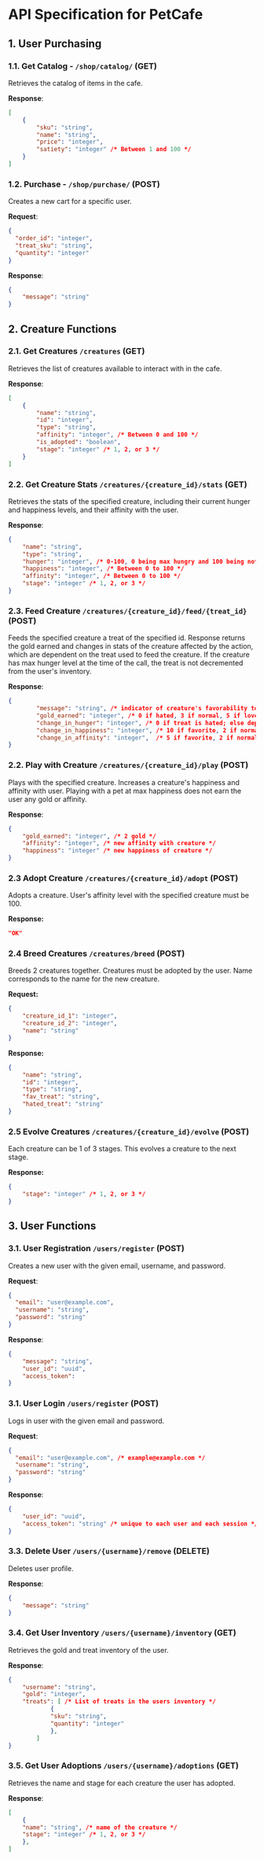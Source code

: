 # API Specification for PetCafe

## 1. User Purchasing

### 1.1. Get Catalog - `/shop/catalog/` (GET)

Retrieves the catalog of items in the cafe.

**Response**:

```json
[
    {
        "sku": "string",
        "name": "string",
        "price": "integer", 
        "satiety": "integer" /* Between 1 and 100 */
    }
]
```

### 1.2. Purchase - `/shop/purchase/` (POST)

Creates a new cart for a specific user.

**Request**:

```json
{
  "order_id": "integer",
  "treat_sku": "string",
  "quantity": "integer"
}
```

**Response**:

```json
{
    "message": "string"
}
``` 

## 2. Creature Functions

### 2.1. Get Creatures `/creatures` (GET)

Retrieves the list of creatures available to interact with in the cafe.

**Response**:

```json
[
    {
        "name": "string",
        "id": "integer",
        "type": "string",
        "affinity": "integer", /* Between 0 and 100 */
        "is_adopted": "boolean",
        "stage": "integer" /* 1, 2, or 3 */
    }
]
```

### 2.2. Get Creature Stats `/creatures/{creature_id}/stats` (GET)

Retrieves the stats of the specified creature, including their current hunger and happiness levels, and their affinity with the user.

**Response**:

```json
{
    "name": "string",
    "type": "string",
    "hunger": "integer", /* 0-100, 0 being max hungry and 100 being not hungry */
    "happiness": "integer", /* Between 0 to 100 */
    "affinity": "integer", /* Between 0 to 100 */
    "stage": "integer" /* 1, 2, or 3 */
}
```

### 2.3. Feed Creature `/creatures/{creature_id}/feed/{treat_id}` (POST)

Feeds the specified creature a treat of the specified id. Response returns the gold earned and changes in stats of the creature affected by the action, which are dependent on the treat used to feed the creature. If the creature has max hunger level at the time of the call, the treat is not decremented from the user's inventory.

**Response**:

```json
{
        "message": "string", /* indicator of creature's favorability towards treat */
        "gold_earned": "integer", /* 0 if hated, 3 if normal, 5 if loved */
        "change_in_hunger": "integer", /* 0 if treat is hated; else dependent on treat satiety */
        "change_in_happiness": "integer", /* 10 if favorite, 2 if normal, -5 if hated */
        "change_in_affinity": "integer",  /* 5 if favorite, 2 if normal, -2 if hated */
}
```

### 2.2. Play with Creature `/creatures/{creature_id}/play` (POST)

Plays with the specified creature. Increases a creature's happiness and affinity with user. Playing with a pet at max happiness does not earn the user any gold or affinity.

**Response**:
```json
{
    "gold_earned": "integer", /* 2 gold */
    "affinity": "integer", /* new affinity with creature */
    "happiness": "integer" /* new happiness of creature */
}
```
### 2.3 Adopt Creature `/creatures/{creature_id}/adopt` (POST)

Adopts a creature. User's affinity level with the specified creature must be 100.

**Response:**

```json
"OK"
```
### 2.4 Breed Creatures `/creatures/breed` (POST)

Breeds 2 creatures together. Creatures must be adopted by the user. Name corresponds to the name for the new creature.

**Request:**

```json
{
    "creature_id_1": "integer",
    "creature_id_2": "integer",
    "name": "string"
}
```

**Response:**

```json
{
    "name": "string",
    "id": "integer",
    "type": "string",
    "fav_treat": "string",
    "hated_treat": "string"
}
```
### 2.5 Evolve Creatures `/creatures/{creature_id}/evolve` (POST)

Each creature can be 1 of 3 stages. This evolves a creature to the next stage. 

**Response:**

```json
{
    "stage": "integer" /* 1, 2, or 3 */
}
```

## 3. User Functions

### 3.1. User Registration  `/users/register` (POST)

Creates a new user with the given email, username, and password.

**Request**:

```json
{
  "email": "user@example.com", 
  "username": "string",
  "password": "string"
}
```

**Response**:

```json
{
    "message": "string",
    "user_id": "uuid",
    "access_token": 
}
```

### 3.1. User Login  `/users/register` (POST)

Logs in user with the given email and password.

**Request**:

```json
{
  "email": "user@example.com", /* example@example.com */
  "username": "string",
  "password": "string"
}
```

**Response**:

```json
{
    "user_id": "uuid",
    "access_token": "string" /* unique to each user and each session */ 
}
```

### 3.3. Delete User  `/users/{username}/remove` (DELETE)

Deletes user profile.

**Response**:

```json
{
    "message": "string"
}
```

### 3.4. Get User Inventory `/users/{username}/inventory` (GET)

Retrieves the gold and treat inventory of the user.

**Response**:

```json
{
    "username": "string",
    "gold": "integer", 
    "treats": [ /* List of treats in the users inventory */
            {
            "sku": "string",
            "quantity": "integer"
            }, 
        ] 
}
```

### 3.5. Get User Adoptions `/users/{username}/adoptions` (GET)

Retrieves the name and stage for each creature the user has adopted.

**Response**:

```json
[
    {
    "name": "string", /* name of the creature */
    "stage": "integer" /* 1, 2, or 3 */
    },
]
```

